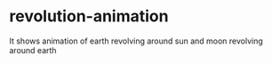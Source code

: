 # revolution-animation
It shows animation of earth revolving around sun and moon revolving around earth

